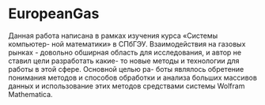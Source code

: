 # EuropeanGas

Данная работа написана в рамках изучения курса «Системы компьютер- ной математики» в СПбГЭУ. Взаимодействия на газовых рынках - довольно обширная область для исследования, и автор не ставил цели разработать какие- то новые методы и технологии для работы в этой сфере. Основной целью ра- боты являлось обретение понимания методов и способов обработки и анализа больших массивов данных и использование этих методов средствами системы Wolfram Mathematica.

